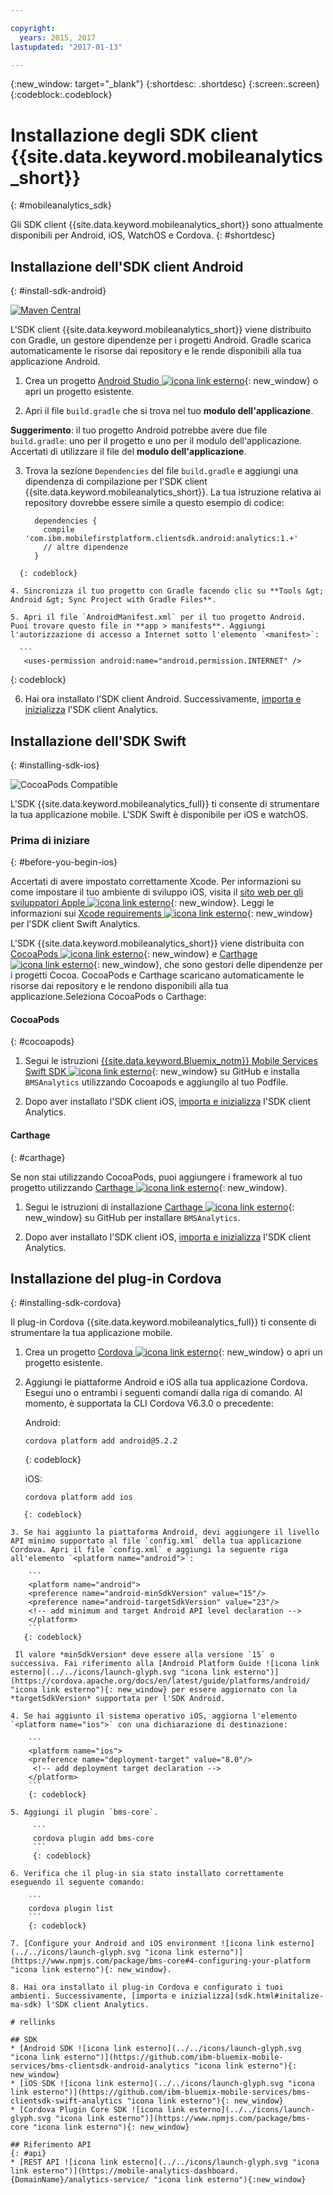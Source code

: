 ```yaml
---

copyright:
  years: 2015, 2017
lastupdated: "2017-01-13"

---
```

{:new_window: target="_blank"}
{:shortdesc: .shortdesc}
{:screen:.screen}
{:codeblock:.codeblock}

# Installazione degli SDK client {{site.data.keyword.mobileanalytics_short}} 
{: #mobileanalytics_sdk}

Gli SDK client {{site.data.keyword.mobileanalytics_short}}
sono attualmente disponibili per Android, iOS, WatchOS e Cordova.
{: #shortdesc}

## Installazione dell'SDK client Android
{: #install-sdk-android}

[![Maven Central](https://maven-badges.herokuapp.com/maven-central/com.ibm.mobilefirstplatform.clientsdk.android/analytics/badge.svg)](https://maven-badges.herokuapp.com/maven-central/com.ibm.mobilefirstplatform.clientsdk.android/analytics)

L'SDK client {{site.data.keyword.mobileanalytics_short}} viene distribuito con Gradle, un gestore dipendenze per i progetti Android. Gradle scarica automaticamente le risorse dai repository e le rende disponibili alla tua applicazione Android.

1. Crea un progetto [Android Studio ![icona link esterno](../../icons/launch-glyph.svg "icona link esterno")](http://developer.android.com/sdk/index.html "icona link esterno"){: new_window} o apri un progetto esistente.

2. Apri il file `build.gradle` che si trova nel tuo **modulo dell'applicazione**.

  **Suggerimento**: il tuo progetto Android potrebbe avere due file `build.gradle`: uno per il progetto e uno per il modulo dell'applicazione. Accertati di utilizzare il file del **modulo dell'applicazione**. 

3. Trova la sezione `Dependencies` del file `build.gradle` e aggiungi una dipendenza di compilazione per l'SDK client {{site.data.keyword.mobileanalytics_short}}. La tua istruzione relativa ai repository dovrebbe essere simile a questo esempio di codice:

	```
      dependencies {
        compile 'com.ibm.mobilefirstplatform.clientsdk.android:analytics:1.+'
    	// altre dipendenze
      }
  ```
  	{: codeblock}

4. Sincronizza il tuo progetto con Gradle facendo clic su **Tools &gt; Android &gt; Sync Project with Gradle Files**.

5. Apri il file `AndroidManifest.xml` per il tuo progetto Android. Puoi trovare questo file in **app > manifests**. Aggiungi l'autorizzazione di accesso a Internet sotto l'elemento `<manifest>`: 

	```
	 <uses-permission android:name="android.permission.INTERNET" />
   ```
   {: codeblock}
   
6. Hai ora installato l'SDK client Android. Successivamente, [importa e inizializza](sdk.html#initalize-ma-sdk) l'SDK client Analytics.    

## Installazione dell'SDK Swift
{: #installing-sdk-ios}

![CocoaPods Compatible](https://img.shields.io/cocoapods/v/BMSAnalytics.svg)

L'SDK {{site.data.keyword.mobileanalytics_full}} ti consente di strumentare la tua applicazione mobile. L'SDK Swift è disponibile per iOS e watchOS.

### Prima di iniziare
{: #before-you-begin-ios}

Accertati di avere impostato correttamente Xcode. Per informazioni su come impostare il tuo ambiente di sviluppo iOS, visita il [sito web per gli sviluppatori Apple ![icona link esterno](../../icons/launch-glyph.svg "icona link esterno")](https://developer.apple.com/support/xcode/ "icona link esterno"){: new_window}. Leggi le informazioni sui [Xcode requirements ![icona link esterno](../../icons/launch-glyph.svg "icona link esterno")](https://github.com/ibm-bluemix-mobile-services/bms-clientsdk-swift-analytics/tree/development#requirements "icona link esterno"){: new_window} per l'SDK client Swift Analytics.

L'SDK {{site.data.keyword.mobileanalytics_short}} viene distribuita con [CocoaPods ![icona link esterno](../../icons/launch-glyph.svg "icona link esterno")](https://cocoapods.org/ "icona link esterno"){: new_window} e [Carthage ![icona link esterno](../../icons/launch-glyph.svg "icona link esterno")](https://github.com/Carthage/Carthage#getting-started "icona link esterno"){: new_window}, che sono gestori delle dipendenze per i progetti Cocoa. CocoaPods e Carthage scaricano automaticamente le risorse dai repository e le rendono disponibili alla tua applicazione.Seleziona CocoaPods o Carthage:

#### CocoaPods
{: #cocoapods}

1. Segui le istruzioni [{{site.data.keyword.Bluemix_notm}} Mobile Services Swift SDK ![icona link esterno](../../icons/launch-glyph.svg "icona link esterno")](https://github.com/ibm-bluemix-mobile-services/bms-clientsdk-swift-analytics/tree/development#cocoapods "icona link esterno"){: new_window} su GitHub e installa `BMSAnalytics` utilizzando Cocoapods e aggiungilo al tuo Podfile. 
	
2. Dopo aver installato l'SDK client iOS, [importa e inizializza](sdk.html#initalize-ma-sdk) l'SDK client Analytics.    

#### Carthage
{: #carthage}

Se non stai utilizzando CocoaPods, puoi aggiungere i framework al tuo progetto utilizzando [Carthage ![icona link esterno](../../icons/launch-glyph.svg "icona link esterno")](https://github.com/Carthage/Carthage#if-youre-building-for-ios-tvos-or-watchos "icona link esterno"){: new_window}.

1. Segui le istruzioni di installazione [Carthage ![icona link esterno](../../icons/launch-glyph.svg "icona link esterno")](https://github.com/ibm-bluemix-mobile-services/bms-clientsdk-swift-analytics/tree/development#carthage "icona link esterno"){: new_window} su GitHub per installare `BMSAnalytics`.

2. Dopo aver installato l'SDK client iOS, [importa e inizializza](sdk.html#initalize-ma-sdk) l'SDK client Analytics. 

## Installazione del plug-in Cordova
{: #installing-sdk-cordova}

Il plug-in Cordova {{site.data.keyword.mobileanalytics_full}} ti consente di strumentare la tua applicazione mobile. 

1. Crea un progetto [Cordova ![icona link esterno](../../icons/launch-glyph.svg "icona link esterno")](http://cordova.apache.org/#getstarted "icona link esterno"){: new_window} o apri un progetto esistente.

2. Aggiungi le piattaforme Android e iOS alla tua applicazione Cordova. Esegui uno o entrambi i seguenti comandi dalla riga di comando. Al momento, è supportata la CLI Cordova V6.3.0 o precedente:
   
   Android:

	 ```
	 cordova platform add android@5.2.2
	```
	 {: codeblock}
	
   iOS:
   	
	```
	cordova platform add ios
```
   {: codeblock}
	
3. Se hai aggiunto la piattaforma Android, devi aggiungere il livello API minimo supportato al file `config.xml` della tua applicazione Cordova. Apri il file `config.xml` e aggiungi la seguente riga all'elemento `<platform name="android">`:

	```
	<platform name="android">  
  	<preference name="android-minSdkVersion" value="15"/>
  	<preference name="android-targetSdkVersion" value="23"/>
  	<!-- add minimum and target Android API level declaration -->
  	</platform>
	```
   {: codeblock}

 Il valore *minSdkVersion* deve essere alla versione `15` o successiva. Fai riferimento alla [Android Platform Guide ![icona link esterno](../../icons/launch-glyph.svg "icona link esterno")](https://cordova.apache.org/docs/en/latest/guide/platforms/android/ "icona link esterno"){: new_window} per essere aggiornato con la *targetSdkVersion* supportata per l'SDK Android.

4. Se hai aggiunto il sistema operativo iOS, aggiorna l'elemento `<platform name="ios">` con una dichiarazione di destinazione:

	```
	<platform name="ios">
    <preference name="deployment-target" value="8.0"/>
     <!-- add deployment target declaration -->
  	</platform>
	```
	{: codeblock}

5. Aggiungi il plugin `bms-core`.
 	
	 ```
	 cordova plugin add bms-core
	 ```
	 {: codeblock}

6. Verifica che il plug-in sia stato installato correttamente eseguendo il seguente comando:
	
	```
	cordova plugin list
	```
	{: codeblock}
	
7. [Configure your Android and iOS environment ![icona link esterno](../../icons/launch-glyph.svg "icona link esterno")](https://www.npmjs.com/package/bms-core#4-configuring-your-platform "icona link esterno"){: new_window}.

8. Hai ora installato il plug-in Cordova e configurato i tuoi ambienti. Successivamente, [importa e inizializza](sdk.html#initalize-ma-sdk) l'SDK client Analytics. 

# rellinks

## SDK
* [Android SDK ![icona link esterno](../../icons/launch-glyph.svg "icona link esterno")](https://github.com/ibm-bluemix-mobile-services/bms-clientsdk-android-analytics "icona link esterno"){: new_window}  
* [iOS SDK ![icona link esterno](../../icons/launch-glyph.svg "icona link esterno")](https://github.com/ibm-bluemix-mobile-services/bms-clientsdk-swift-analytics "icona link esterno"){: new_window}
* [Cordova Plugin Core SDK ![icona link esterno](../../icons/launch-glyph.svg "icona link esterno")](https://www.npmjs.com/package/bms-core "icona link esterno"){: new_window}

## Riferimento API
{: #api}
* [REST API ![icona link esterno](../../icons/launch-glyph.svg "icona link esterno")](https://mobile-analytics-dashboard.{DomainName}/analytics-service/ "icona link esterno"){:new_window}
